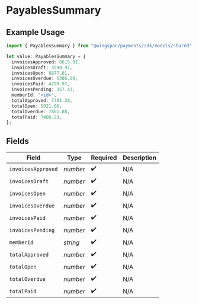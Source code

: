 # PayablesSummary

## Example Usage

```typescript
import { PayablesSummary } from "@wingspan/payments/sdk/models/shared";

let value: PayablesSummary = {
  invoicesApproved: 8615.91,
  invoicesDraft: 3590.97,
  invoicesOpen: 8877.01,
  invoicesOverdue: 6386.09,
  invoicesPaid: 4299.97,
  invoicesPending: 357.43,
  memberId: "<id>",
  totalApproved: 7701.28,
  totalOpen: 5021.06,
  totalOverdue: 7861.88,
  totalPaid: 7480.23,
};
```

## Fields

| Field              | Type               | Required           | Description        |
| ------------------ | ------------------ | ------------------ | ------------------ |
| `invoicesApproved` | *number*           | :heavy_check_mark: | N/A                |
| `invoicesDraft`    | *number*           | :heavy_check_mark: | N/A                |
| `invoicesOpen`     | *number*           | :heavy_check_mark: | N/A                |
| `invoicesOverdue`  | *number*           | :heavy_check_mark: | N/A                |
| `invoicesPaid`     | *number*           | :heavy_check_mark: | N/A                |
| `invoicesPending`  | *number*           | :heavy_check_mark: | N/A                |
| `memberId`         | *string*           | :heavy_check_mark: | N/A                |
| `totalApproved`    | *number*           | :heavy_check_mark: | N/A                |
| `totalOpen`        | *number*           | :heavy_check_mark: | N/A                |
| `totalOverdue`     | *number*           | :heavy_check_mark: | N/A                |
| `totalPaid`        | *number*           | :heavy_check_mark: | N/A                |